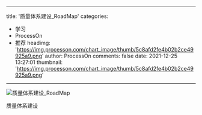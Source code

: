 
---
title: '质量体系建设_RoadMap'
categories: 
 - 学习
 - ProcessOn
 - 推荐
headimg: 'https://img.processon.com/chart_image/thumb/5c8afd2fe4b02b2ce49925a9.png'
author: ProcessOn
comments: false
date: 2021-12-25 13:27:01
thumbnail: 'https://img.processon.com/chart_image/thumb/5c8afd2fe4b02b2ce49925a9.png'
---

<div>   
<img class="thumb" alt="质量体系建设_RoadMap" src="https://img.processon.com/chart_image/thumb/5c8afd2fe4b02b2ce49925a9.png" referrerpolicy="no-referrer">
<p>质量体系建设</p>  
</div>
            